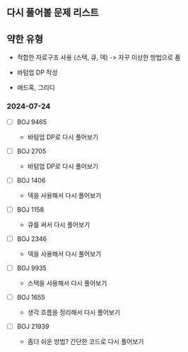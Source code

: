 ## 다시 풀어볼 문제 리스트

## 약한 유형

- 적합한 자료구조 사용 (스택, 큐, 덱) -> 자꾸 이상한 방법으로 품

- 바텀업 DP 작성

- 애드혹, 그리디

### 2024-07-24 

- [ ] BOJ 9465

  - 바텀업 DP로 다시 풀어보기

- [ ] BOJ 2705

  - 바텀업 DP로 다시 풀어보기
    
- [ ] BOJ 1406

  - 덱을 사용해서 다시 풀어보기
  
- [ ] BOJ 1158

  - 큐를 써서 다시 풀어보기
    
- [ ] BOJ 2346
  
  - 덱을 사용해서 다시 풀어보기

- [ ] BOJ 9935

  - 스택을 사용해서 다시 풀어보기
     
- [ ] BOJ 1655

  - 생각 흐름을 정리해서 다시 풀어보기
     
- [ ] BOJ 21939

  - 좀더 쉬운 방법? 간단한 코드로 다시 풀어보기

